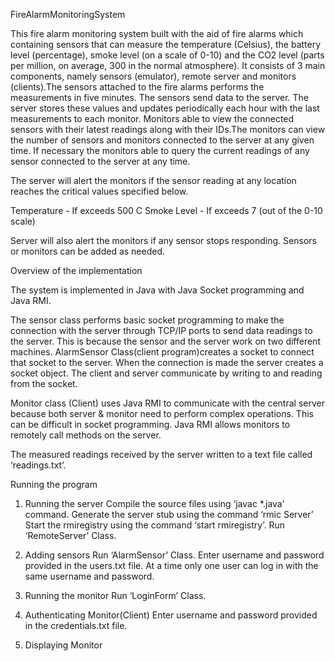 FireAlarmMonitoringSystem

This fire alarm monitoring system built with the aid of fire alarms which containing sensors that can measure the temperature (Celsius), the battery level (percentage), smoke level (on a scale of 0-10) and the CO2 level (parts per million, on average, 300 in the normal atmosphere). It consists of 3 main components, namely sensors (emulator), remote server and monitors (clients).The sensors attached to the fire alarms performs the measurements in five minutes. The sensors send data to the server. The server stores these values and updates periodically each hour with the last measurements to each monitor. Monitors able to view the connected sensors with their latest readings along with their IDs.The monitors can view the number of sensors and monitors connected to the server at any given time. If necessary the monitors able to query the current readings of any sensor connected to the server at any time.


The server will alert the monitors if the sensor reading at any location reaches the critical values specified below.

Temperature - If exceeds 500 C
Smoke Level - If exceeds 7 (out of the 0-10 scale)

Server will also alert the monitors if any sensor stops responding. Sensors or monitors can be added as needed.

Overview of the implementation

The system is implemented in Java with Java Socket programming and Java RMI.


The sensor class performs basic socket programming to make the connection with the server through TCP/IP ports to send data readings to the server. This is because the sensor and the server work on two different machines. AlarmSensor Class(client program)creates a socket to connect that socket to the server. When the connection is made the server creates a socket object. The client and server communicate by writing to and reading from the socket.
 
 
Monitor class (Client) uses Java RMI to communicate with the central server because both server & monitor need to perform complex operations. This can be difficult in socket programming. Java RMI allows monitors to remotely call methods on the server.


The measured readings received by the server written to a text file called ‘readings.txt’.

Running the program 


1) Running the server
   Compile the source files using ‘javac *.java’ command.
   Generate the server stub using the command ‘rmic Server’
   Start the rmiregistry using the command ‘start rmiregistry’.
   Run ‘RemoteServer’ Class.
   
   
2) Adding sensors 
  Run ‘AlarmSensor’ Class.
  Enter username and password provided in the users.txt file.
  At a time only one user can log in with the same username and password.
  
  
3) Running the monitor 
   Run ‘LoginForm’ Class.
   

4) Authenticating Monitor(Client) 
  Enter username and password provided in the credentials.txt file. 
  
  
5) Displaying Monitor
